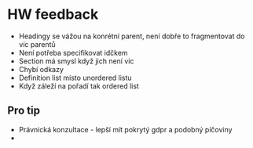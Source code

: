 # HW feedback
- Headingy se vážou na konrétní parent, není dobře to fragmentovat do víc parentů
- Není potřeba specifikovat idčkem
- Section má smysl když jich není víc
- Chybí odkazy
- Definition list místo unordered listu
- Když záleží na pořadí tak ordered list


## Pro tip
- Právnická konzultace - lepší mít pokrytý gdpr a podobný píčoviny
- 